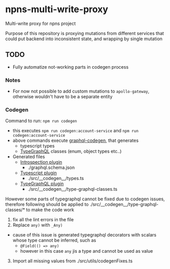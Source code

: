 # npns-multi-write-proxy
Multi-write proxy for npns project

Purpose of this repository is proxying mutations from different services that could put backend into inconsistent state, and wrapping by single mutation

## TODO
* Fully automatize not-working parts in codegen process
### Notes
* For now not possible to add custom mutations to `apollo-gateway`, otherwise wouldn't have to be a separate entity

### Codegen

Command to run: `npm run codegen`

* this executes `npm run codegen:account-service` and `npm run codegen:account-service` 
* above commands execute [graphql-codegen](https://www.graphql-code-generator.com/), that generates
  * typescript types
  * [TypeGraphQL](https://typegraphql.com/) classes (enum, object types etc..)
* Generated files
  * [Introspection plugin](https://www.graphql-code-generator.com/docs/plugins/introspection)
    * ./graphql.schema.json
  * [Typescript plugin](https://www.graphql-code-generator.com/docs/plugins/typescript)
    * ./src/\_\_codegen\_\_/types.ts
  * [TypeGraphQL plugin](https://www.graphql-code-generator.com/docs/plugins/typescript-type-graphql)
    * ./src/\_\_codegen\_\_/type-graphql-classes.ts

However some parts of typegraphql cannot be fixed due to codegen issues, therefore following should be applied to ./src/\_\_codegen\_\_/type-graphql-classes/* to make the code work

1. fix all the lint errors in the file
2. Replace `any)` with `_Any)`
  * cause of this issue is generated typegraphql decorators with scalars whose type cannot be inferred, such as
    * `@Field(() => any)`
    * however in this case `any` jis a type and cannot be used as value
3. Import all missing values from ./src/utils/codegenFixes.ts

